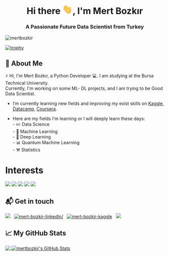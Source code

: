 <h1 align="center">Hi there <img width="32" src="https://raw.githubusercontent.com/fatiiates/fatiiates/main/wave.gif"/>, I'm Mert Bozkır</h1>
<h3 align="center">A Passionate Future Data Scientist from Turkey</h3>

<p align="left"> <img src="https://komarev.com/ghpvc/?username=mertbozkir&label=Profile%20views&color=0e75b6&style=flat" alt="mertbozkir" /> </p>

[![trophy](https://github-profile-trophy.vercel.app/?username=mertbozkir&theme=onedark&row=1&column=7)](https://github.com/ryo-ma/github-profile-trophy)


## 📖  About Me
⚡ Hi, I'm Mert Bozkır, a Python Developer 💻. I am studying at the Bursa Technical University.</br>
Currently, I'm working on some ML- DL projects, and I am trying to be Good Data Scientist.


- I’m currently learning new fields and improving my exist skills on [Kaggle](https://www.kaggle.com/), [Datacamp](https://www.datacamp.com/), [Coursera](https://www.coursera.org/).</br>

- Here are my fields I'm learning or I will deeply learn these days:</br>
        - ✏️ Data Science</br>
        - 🤖 Machine Learning</br>
        - 📕 Deep Learning</br>
        - 📊 Quantum Machine Learning</br>
        - ⚒️ Statistics</br>
       
# Interests
[![](https://img.shields.io/badge/python-cD1?style=for-the-badge&logo=python)]()
[![](https://img.shields.io/badge/pandas-cD1?style=for-the-badge&logo=pandas)]()
[![](https://img.shields.io/badge/Tensorflow-cD1?style=for-the-badge&logo=tensorflow)]()
[![](https://img.shields.io/badge/keras-cD1?style=for-the-badge&logo=keras)]()
[![](https://img.shields.io/badge/scikit-learn-cD1?style=for-the-badge&logo=scikit-learn)]()
        

## 📬 Get in touch
<p align="left">
    <a href="mailto:mert.bozkirr@gmail.com"><img height="30" src="https://cdn.jsdelivr.net/npm/simple-icons@3.4.0/icons/gmail.svg"></a>&nbsp;&nbsp;
    <a href="https://www.linkedin.com/in/mertbozkir/"><img src="https://cdn.jsdelivr.net/npm/simple-icons@3.0.1/icons/linkedin.svg" alt="mert-bozkir-linkedIn/" height="30" width="30"></a>&nbsp;&nbsp;
  <a href="https://www.kaggle.com/mertbozkr "><img src="https://cdn.jsdelivr.net/npm/simple-icons@3.0.1/icons/kaggle.svg" alt="mert-bozkir-kaggle" height="30" width="30"></a>&nbsp;&nbsp;
  <a href="https://medium.com/@mert.bozkirr"><img height="30" src="https://cdn.jsdelivr.net/npm/simple-icons@3.0.1/icons/medium.svg"></a>&nbsp;&nbsp;
</p>

## &#x1f4c8; My GitHub Stats


<a href="https://github.com/mertbozkir">
  <img align="center" src="https://github-readme-stats.vercel.app/api/top-langs/?username=mertbozkir&title_color=ffffff&text_color=c9cacc&icon_color=2bbc8a&bg_color=1d1f21" />
</a>

<a href="https://github.com/mertbozkir">
  <img align="center" src="https://github-readme-stats.vercel.app/api?username=mertbozkir&show_icons=true&line_height=27&count_private=true&title_color=ffffff&text_color=c9cacc&icon_color=2bbc8a&bg_color=1d1f21" alt="mertbozkir's GitHub Stats" />
</a>
